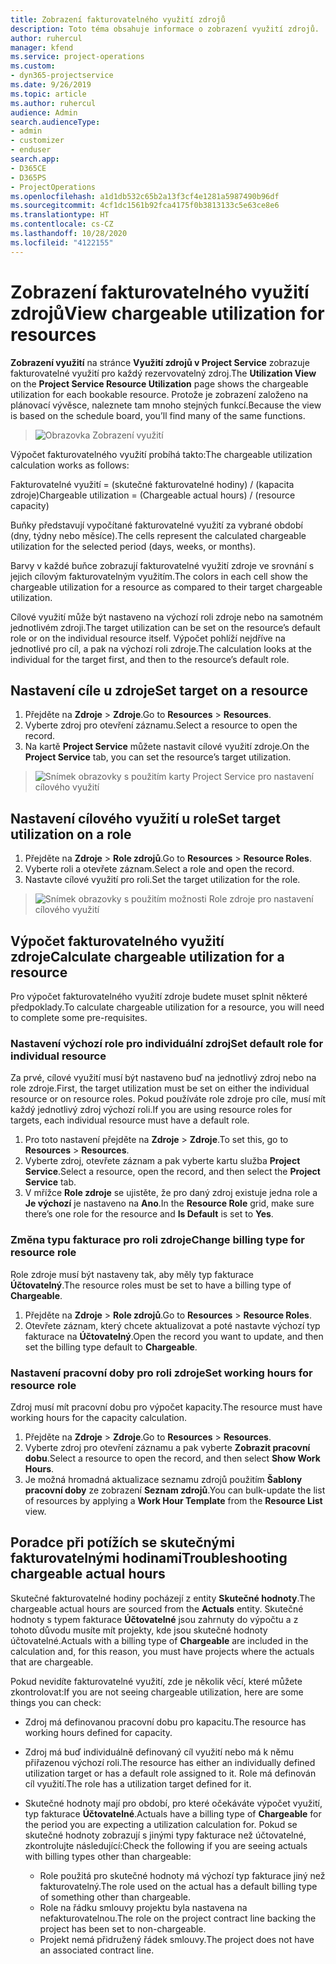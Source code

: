 ```yaml
---
title: Zobrazení fakturovatelného využití zdrojů
description: Toto téma obsahuje informace o zobrazení využití zdrojů.
author: ruhercul
manager: kfend
ms.service: project-operations
ms.custom:
- dyn365-projectservice
ms.date: 9/26/2019
ms.topic: article
ms.author: ruhercul
audience: Admin
search.audienceType:
- admin
- customizer
- enduser
search.app:
- D365CE
- D365PS
- ProjectOperations
ms.openlocfilehash: a1d1db532c65b2a13f3cf4e1281a5987490b96df
ms.sourcegitcommit: 4cf1dc1561b92fca4175f0b3813133c5e63ce8e6
ms.translationtype: HT
ms.contentlocale: cs-CZ
ms.lasthandoff: 10/28/2020
ms.locfileid: "4122155"
---
```

# <a name="view-chargeable-utilization-for-resources"></a><span data-ttu-id="624d2-103">Zobrazení fakturovatelného využití zdrojů</span><span class="sxs-lookup"><span data-stu-id="624d2-103">View chargeable utilization for resources</span></span>
 
<span data-ttu-id="624d2-104">**Zobrazení využití** na stránce **Využití zdrojů v Project Service** zobrazuje fakturovatelné využití pro každý rezervovatelný zdroj.</span><span class="sxs-lookup"><span data-stu-id="624d2-104">The **Utilization View** on the **Project Service Resource Utilization** page shows the chargeable utilization for each bookable resource.</span></span> <span data-ttu-id="624d2-105">Protože je zobrazení založeno na plánovací vývěsce, naleznete tam mnoho stejných funkcí.</span><span class="sxs-lookup"><span data-stu-id="624d2-105">Because the view is based on the schedule board, you’ll find many of the same functions.</span></span>

> ![Obrazovka Zobrazení využití](media/FAQ-utilization-1.png)
 

<span data-ttu-id="624d2-107">Výpočet fakturovatelného využití probíhá takto:</span><span class="sxs-lookup"><span data-stu-id="624d2-107">The chargeable utilization calculation works as follows:</span></span>

   <span data-ttu-id="624d2-108">Fakturovatelné využití = (skutečné fakturovatelné hodiny) / (kapacita zdroje)</span><span class="sxs-lookup"><span data-stu-id="624d2-108">Chargeable utilization = (Chargeable actual hours) / (resource capacity)</span></span>

<span data-ttu-id="624d2-109">Buňky představují vypočítané fakturovatelné využití za vybrané období (dny, týdny nebo měsíce).</span><span class="sxs-lookup"><span data-stu-id="624d2-109">The cells represent the calculated chargeable utilization for the selected period (days, weeks, or months).</span></span>

<span data-ttu-id="624d2-110">Barvy v každé buňce zobrazují fakturovatelné využití zdroje ve srovnání s jejich cílovým fakturovatelným využitím.</span><span class="sxs-lookup"><span data-stu-id="624d2-110">The colors in each cell show the chargeable utilization for a resource as compared to their target chargeable utilization.</span></span> 

<span data-ttu-id="624d2-111">Cílové využití může být nastaveno na výchozí roli zdroje nebo na samotném jednotlivém zdroji.</span><span class="sxs-lookup"><span data-stu-id="624d2-111">The target utilization can be set on the resource’s default role or on the individual resource itself.</span></span> <span data-ttu-id="624d2-112">Výpočet pohlíží nejdříve na jednotlivé pro cíl, a pak na výchozí roli zdroje.</span><span class="sxs-lookup"><span data-stu-id="624d2-112">The calculation looks at the individual for the target first, and then to the resource’s default role.</span></span>

## <a name="set-target-on-a-resource"></a><span data-ttu-id="624d2-113">Nastavení cíle u zdroje</span><span class="sxs-lookup"><span data-stu-id="624d2-113">Set target on a resource</span></span>

1. <span data-ttu-id="624d2-114">Přejděte na **Zdroje** \> **Zdroje**.</span><span class="sxs-lookup"><span data-stu-id="624d2-114">Go to **Resources** \> **Resources**.</span></span> 
2. <span data-ttu-id="624d2-115">Vyberte zdroj pro otevření záznamu.</span><span class="sxs-lookup"><span data-stu-id="624d2-115">Select a resource to open the record.</span></span> 
3. <span data-ttu-id="624d2-116">Na kartě **Project Service** můžete nastavit cílové využití zdroje.</span><span class="sxs-lookup"><span data-stu-id="624d2-116">On the **Project Service** tab, you can set the resource’s target utilization.</span></span>

> ![Snímek obrazovky s použitím karty Project Service pro nastavení cílového využití](media/FAQ-utilization-2.png)
 
## <a name="set-target-utilization-on-a-role"></a><span data-ttu-id="624d2-118">Nastavení cílového využití u role</span><span class="sxs-lookup"><span data-stu-id="624d2-118">Set target utilization on a role</span></span>

1. <span data-ttu-id="624d2-119">Přejděte na **Zdroje** \> **Role zdrojů**.</span><span class="sxs-lookup"><span data-stu-id="624d2-119">Go to **Resources** \> **Resource Roles**.</span></span> 
2. <span data-ttu-id="624d2-120">Vyberte roli a otevřete záznam.</span><span class="sxs-lookup"><span data-stu-id="624d2-120">Select a role and open the record.</span></span> 
3. <span data-ttu-id="624d2-121">Nastavte cílové využití pro roli.</span><span class="sxs-lookup"><span data-stu-id="624d2-121">Set the target utilization for the role.</span></span>

> ![Snímek obrazovky s použitím možnosti Role zdroje pro nastavení cílového využití](media/FAQ-utilization-3.png)
 
## <a name="calculate-chargeable-utilization-for-a-resource"></a><span data-ttu-id="624d2-123">Výpočet fakturovatelného využití zdroje</span><span class="sxs-lookup"><span data-stu-id="624d2-123">Calculate chargeable utilization for a resource</span></span>

<span data-ttu-id="624d2-124">Pro výpočet fakturovatelného využití zdroje budete muset splnit některé předpoklady.</span><span class="sxs-lookup"><span data-stu-id="624d2-124">To calculate chargeable utilization for a resource, you will need to complete some pre-requisites.</span></span> 

### <a name="set-default-role-for-individual-resource"></a><span data-ttu-id="624d2-125">Nastavení výchozí role pro individuální zdroj</span><span class="sxs-lookup"><span data-stu-id="624d2-125">Set default role for individual resource</span></span>

<span data-ttu-id="624d2-126">Za prvé, cílové využití musí být nastaveno buď na jednotlivý zdroj nebo na role zdroje.</span><span class="sxs-lookup"><span data-stu-id="624d2-126">First, the target utilization must be set on either the individual resource or on resource roles.</span></span> <span data-ttu-id="624d2-127">Pokud používáte role zdroje pro cíle, musí mít každý jednotlivý zdroj výchozí roli.</span><span class="sxs-lookup"><span data-stu-id="624d2-127">If you are using resource roles for targets, each individual resource must have a default role.</span></span> 

1. <span data-ttu-id="624d2-128">Pro toto nastavení přejděte na **Zdroje** \> **Zdroje**.</span><span class="sxs-lookup"><span data-stu-id="624d2-128">To set this, go to **Resources** \> **Resources**.</span></span> 
2. <span data-ttu-id="624d2-129">Vyberte zdroj, otevřete záznam a pak vyberte kartu služba **Project Service**.</span><span class="sxs-lookup"><span data-stu-id="624d2-129">Select a resource, open the record, and then select the **Project Service** tab.</span></span> 
3. <span data-ttu-id="624d2-130">V mřížce **Role zdroje** se ujistěte, že pro daný zdroj existuje jedna role a **Je výchozí** je nastaveno na **Ano**.</span><span class="sxs-lookup"><span data-stu-id="624d2-130">In the **Resource Role** grid, make sure there’s one role for the resource and **Is Default** is set to **Yes**.</span></span>
 
### <a name="change-billing-type-for-resource-role"></a><span data-ttu-id="624d2-131">Změna typu fakturace pro roli zdroje</span><span class="sxs-lookup"><span data-stu-id="624d2-131">Change billing type for resource role</span></span>

<span data-ttu-id="624d2-132">Role zdroje musí být nastaveny tak, aby měly typ fakturace **Účtovatelný**.</span><span class="sxs-lookup"><span data-stu-id="624d2-132">The resource roles must be set to have a billing type of **Chargeable**.</span></span> 

1. <span data-ttu-id="624d2-133">Přejděte na **Zdroje** \> **Role zdrojů**.</span><span class="sxs-lookup"><span data-stu-id="624d2-133">Go to **Resources** \> **Resource Roles**.</span></span> 
2. <span data-ttu-id="624d2-134">Otevřete záznam, který chcete aktualizovat a poté nastavte výchozí typ fakturace na **Účtovatelný**.</span><span class="sxs-lookup"><span data-stu-id="624d2-134">Open the record you want to update, and then set the billing type default to **Chargeable**.</span></span>

### <a name="set-working-hours-for-resource-role"></a><span data-ttu-id="624d2-135">Nastavení pracovní doby pro roli zdroje</span><span class="sxs-lookup"><span data-stu-id="624d2-135">Set working hours for resource role</span></span>
 
<span data-ttu-id="624d2-136">Zdroj musí mít pracovní dobu pro výpočet kapacity.</span><span class="sxs-lookup"><span data-stu-id="624d2-136">The resource must have working hours for the capacity calculation.</span></span> 

1. <span data-ttu-id="624d2-137">Přejděte na **Zdroje** \> **Zdroje**.</span><span class="sxs-lookup"><span data-stu-id="624d2-137">Go to **Resources** \> **Resources**.</span></span> 
2. <span data-ttu-id="624d2-138">Vyberte zdroj pro otevření záznamu a pak vyberte **Zobrazit pracovní dobu**.</span><span class="sxs-lookup"><span data-stu-id="624d2-138">Select a resource to open the record, and then select **Show Work Hours**.</span></span> 
3. <span data-ttu-id="624d2-139">Je možná hromadná aktualizace seznamu zdrojů použitím **Šablony pracovní doby** ze zobrazení **Seznam zdrojů**.</span><span class="sxs-lookup"><span data-stu-id="624d2-139">You can bulk-update the list of resources by applying a **Work Hour Template** from the **Resource List** view.</span></span>

## <a name="troubleshooting-chargeable-actual-hours"></a><span data-ttu-id="624d2-140">Poradce při potížích se skutečnými fakturovatelnými hodinami</span><span class="sxs-lookup"><span data-stu-id="624d2-140">Troubleshooting chargeable actual hours</span></span>

<span data-ttu-id="624d2-141">Skutečné fakturovatelné hodiny pocházejí z entity **Skutečné hodnoty**.</span><span class="sxs-lookup"><span data-stu-id="624d2-141">The chargeable actual hours are sourced from the **Actuals** entity.</span></span> <span data-ttu-id="624d2-142">Skutečné hodnoty s typem fakturace **Účtovatelné** jsou zahrnuty do výpočtu a z tohoto důvodu musíte mít projekty, kde jsou skutečné hodnoty účtovatelné.</span><span class="sxs-lookup"><span data-stu-id="624d2-142">Actuals with a billing type of **Chargeable** are included in the calculation and, for this reason, you must have projects where the actuals that are chargeable.</span></span>

<span data-ttu-id="624d2-143">Pokud nevidíte fakturovatelné využití, zde je několik věcí, které můžete zkontrolovat:</span><span class="sxs-lookup"><span data-stu-id="624d2-143">If you are not seeing chargeable utilization, here are some things you can check:</span></span>

- <span data-ttu-id="624d2-144">Zdroj má definovanou pracovní dobu pro kapacitu.</span><span class="sxs-lookup"><span data-stu-id="624d2-144">The resource has working hours defined for capacity.</span></span>
- <span data-ttu-id="624d2-145">Zdroj má buď individuálně definovaný cíl využití nebo má k němu přiřazenou výchozí roli.</span><span class="sxs-lookup"><span data-stu-id="624d2-145">The resource has either an individually defined utilization target or has a default role assigned to it.</span></span> <span data-ttu-id="624d2-146">Role má definován cíl využití.</span><span class="sxs-lookup"><span data-stu-id="624d2-146">The role has a utilization target defined for it.</span></span>
- <span data-ttu-id="624d2-147">Skutečné hodnoty mají pro období, pro které očekáváte výpočet využití, typ fakturace **Účtovatelné**.</span><span class="sxs-lookup"><span data-stu-id="624d2-147">Actuals have a billing type of **Chargeable** for the period you are expecting a utilization calculation for.</span></span> <span data-ttu-id="624d2-148">Pokud se skutečné hodnoty zobrazují s jinými typy fakturace než účtovatelné, zkontrolujte následující:</span><span class="sxs-lookup"><span data-stu-id="624d2-148">Check the following if you are seeing actuals with billing types other than chargeable:</span></span>

  - <span data-ttu-id="624d2-149">Role použitá pro skutečné hodnoty má výchozí typ fakturace jiný než fakturovatelný.</span><span class="sxs-lookup"><span data-stu-id="624d2-149">The role used on the actual has a default billing type of something other than chargeable.</span></span>
  - <span data-ttu-id="624d2-150">Role na řádku smlouvy projektu byla nastavena na nefakturovatelnou.</span><span class="sxs-lookup"><span data-stu-id="624d2-150">The role on the project contract line backing the project has been set to non-chargeable.</span></span>
  - <span data-ttu-id="624d2-151">Projekt nemá přidružený řádek smlouvy.</span><span class="sxs-lookup"><span data-stu-id="624d2-151">The project does not have an associated contract line.</span></span>

